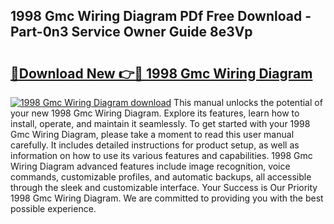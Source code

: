 ## 1998 Gmc Wiring Diagram PDf Free Download - Part-0n3 Service Owner Guide 8e3Vp

# <h2><a href="http://dfqw5nq.blite.top/?on=1998+Gmc+Wiring+Diagram">🔗Download New 👉🔴 1998 Gmc Wiring Diagram</a></h2>

[![1998 Gmc Wiring Diagram download](https://i.imgur.com/lujVjoI.png)](http://dfqw5nq.blite.top/?on=1998+Gmc+Wiring+Diagram)
This manual unlocks the potential of your new 1998 Gmc Wiring Diagram. Explore its features, learn how to install, operate, and maintain it seamlessly. To get started with your 1998 Gmc Wiring Diagram, please take a moment to read this user manual carefully. It includes detailed instructions for product setup, as well as information on how to use its various features and capabilities. 1998 Gmc Wiring Diagram advanced features include image recognition, voice commands, customizable profiles, and automatic backups, all accessible through the sleek and customizable interface. Your Success is Our Priority 1998 Gmc Wiring Diagram. We are committed to providing you with the best possible experience.
